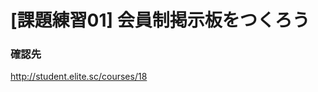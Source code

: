 [課題練習01] 会員制掲示板をつくろう
=====================================

### 確認先
http://student.elite.sc/courses/18

